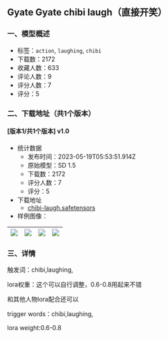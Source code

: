 ## Gyate Gyate chibi laugh（直接开笑）
### 一、模型概述

- 标签：`action`, `laughing`, `chibi`
- 下载数：2172
- 收藏人数：633
- 评论人数：9
- 评分人数：7
- 评分：5

### 二、下载地址（共1个版本）

#### [版本1/共1个版本] v1.0

- 统计数据
  - 发布时间：2023-05-19T05:53:51.914Z
  - 原始模型：SD 1.5
  - 下载数：2172
  - 评分人数：7
  - 评分：5
- 下载地址
  - [chibi-laugh.safetensors](https://civitai.com/api/download/models/74646)
- 样例图像：

| <img src="https://image.civitai.com/xG1nkqKTMzGDvpLrqFT7WA/559814db-3f09-4ee6-ad5a-9f8fa1722f63/width=450/834282.jpeg" /> | <img src="https://image.civitai.com/xG1nkqKTMzGDvpLrqFT7WA/5fe213f8-e999-4b27-bffc-be2c31c6c8d4/width=450/834286.jpeg" /> | <img src="https://image.civitai.com/xG1nkqKTMzGDvpLrqFT7WA/80ebd635-7b84-43fe-b317-bc2b6d57537c/width=450/834284.jpeg" /> | <img src="https://image.civitai.com/xG1nkqKTMzGDvpLrqFT7WA/b745c579-6446-43c0-92a6-cf396a7244b2/width=450/834285.jpeg" /> |
| ---- | ---- | ---- | ---- |


### 三、详情
<p>触发词：chibi,laughing,</p><p>lora权重：这个可以自行调整，0.6-0.8用起来不错</p><p>和其他人物lora配合还可以</p><p>trigger words：chibi,laughing,</p><p>lora weight:0.6-0.8</p>